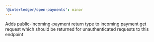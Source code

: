 ```yaml
---
'@interledger/open-payments': minor
---
```


Adds public-incoming-payment return type to incoming payment get request which should be returned for unauthenticated requests to this endpoint
